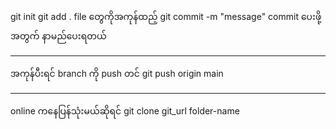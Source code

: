 git init
git add . file တွေကိုအကုန်ထည့်
git commit -m "message" commit ပေးဖို့အတွက် နာမည်ပေးရတယ်

---

အကုန်ပီးရင် branch ကို push တင်
git push origin main

---

online ကနေပြန်သုံးမယ်ဆိုရင်
git clone git_url folder-name
